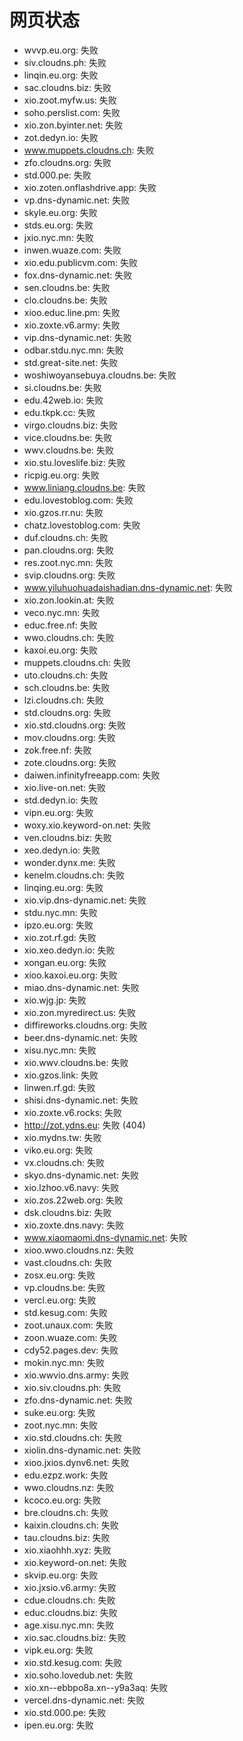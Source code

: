 # 网页状态
- wvvp.eu.org: 失败
- siv.cloudns.ph: 失败
- linqin.eu.org: 失败
- sac.cloudns.biz: 失败
- xio.zoot.myfw.us: 失败
- soho.perslist.com: 失败
- xio.zon.byinter.net: 失败
- zot.dedyn.io: 失败
- www.muppets.cloudns.ch: 失败
- zfo.cloudns.org: 失败
- std.000.pe: 失败
- xio.zoten.onflashdrive.app: 失败
- vp.dns-dynamic.net: 失败
- skyle.eu.org: 失败
- stds.eu.org: 失败
- jxio.nyc.mn: 失败
- inwen.wuaze.com: 失败
- xio.edu.publicvm.com: 失败
- fox.dns-dynamic.net: 失败
- sen.cloudns.be: 失败
- clo.cloudns.be: 失败
- xioo.educ.line.pm: 失败
- xio.zoxte.v6.army: 失败
- vip.dns-dynamic.net: 失败
- odbar.stdu.nyc.mn: 失败
- std.great-site.net: 失败
- woshiwoyansebuya.cloudns.be: 失败
- si.cloudns.be: 失败
- edu.42web.io: 失败
- edu.tkpk.cc: 失败
- virgo.cloudns.biz: 失败
- vice.cloudns.be: 失败
- wwv.cloudns.be: 失败
- xio.stu.loveslife.biz: 失败
- ricpig.eu.org: 失败
- www.liniang.cloudns.be: 失败
- edu.lovestoblog.com: 失败
- xio.gzos.rr.nu: 失败
- chatz.lovestoblog.com: 失败
- duf.cloudns.ch: 失败
- pan.cloudns.org: 失败
- res.zoot.nyc.mn: 失败
- svip.cloudns.org: 失败
- www.yiluhuohuadaishadian.dns-dynamic.net: 失败
- xio.zon.lookin.at: 失败
- veco.nyc.mn: 失败
- educ.free.nf: 失败
- wwo.cloudns.ch: 失败
- kaxoi.eu.org: 失败
- muppets.cloudns.ch: 失败
- uto.cloudns.ch: 失败
- sch.cloudns.be: 失败
- lzi.cloudns.ch: 失败
- std.cloudns.org: 失败
- xio.std.cloudns.org: 失败
- mov.cloudns.org: 失败
- zok.free.nf: 失败
- zote.cloudns.org: 失败
- daiwen.infinityfreeapp.com: 失败
- xio.live-on.net: 失败
- std.dedyn.io: 失败
- vipn.eu.org: 失败
- woxy.xio.keyword-on.net: 失败
- ven.cloudns.biz: 失败
- xeo.dedyn.io: 失败
- wonder.dynx.me: 失败
- kenelm.cloudns.ch: 失败
- linqing.eu.org: 失败
- xio.vip.dns-dynamic.net: 失败
- stdu.nyc.mn: 失败
- ipzo.eu.org: 失败
- xio.zot.rf.gd: 失败
- xio.xeo.dedyn.io: 失败
- xongan.eu.org: 失败
- xioo.kaxoi.eu.org: 失败
- miao.dns-dynamic.net: 失败
- xio.wjg.jp: 失败
- xio.zon.myredirect.us: 失败
- diffireworks.cloudns.org: 失败
- beer.dns-dynamic.net: 失败
- xisu.nyc.mn: 失败
- xio.wwv.cloudns.be: 失败
- xio.gzos.link: 失败
- linwen.rf.gd: 失败
- shisi.dns-dynamic.net: 失败
- xio.zoxte.v6.rocks: 失败
- http://zot.ydns.eu: 失败 (404)
- xio.mydns.tw: 失败
- viko.eu.org: 失败
- vx.cloudns.ch: 失败
- skyo.dns-dynamic.net: 失败
- xio.lzhoo.v6.navy: 失败
- xio.zos.22web.org: 失败
- dsk.cloudns.biz: 失败
- xio.zoxte.dns.navy: 失败
- www.xiaomaomi.dns-dynamic.net: 失败
- xioo.wwo.cloudns.nz: 失败
- vast.cloudns.ch: 失败
- zosx.eu.org: 失败
- vp.cloudns.be: 失败
- vercl.eu.org: 失败
- std.kesug.com: 失败
- zoot.unaux.com: 失败
- zoon.wuaze.com: 失败
- cdy52.pages.dev: 失败
- mokin.nyc.mn: 失败
- xio.wwvio.dns.army: 失败
- xio.siv.cloudns.ph: 失败
- zfo.dns-dynamic.net: 失败
- suke.eu.org: 失败
- zoot.nyc.mn: 失败
- xio.std.cloudns.ch: 失败
- xiolin.dns-dynamic.net: 失败
- xioo.jxios.dynv6.net: 失败
- edu.ezpz.work: 失败
- wwo.cloudns.nz: 失败
- kcoco.eu.org: 失败
- bre.cloudns.ch: 失败
- kaixin.cloudns.ch: 失败
- tau.cloudns.biz: 失败
- xio.xiaohhh.xyz: 失败
- xio.keyword-on.net: 失败
- skvip.eu.org: 失败
- xio.jxsio.v6.army: 失败
- cdue.cloudns.ch: 失败
- educ.cloudns.biz: 失败
- age.xisu.nyc.mn: 失败
- xio.sac.cloudns.biz: 失败
- vipk.eu.org: 失败
- xio.std.kesug.com: 失败
- xio.soho.lovedub.net: 失败
- xio.xn--ebbpo8a.xn--y9a3aq: 失败
- vercel.dns-dynamic.net: 失败
- xio.std.000.pe: 失败
- ipen.eu.org: 失败
